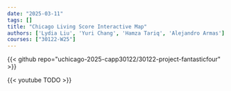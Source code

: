```yaml
---
date: "2025-03-11"
tags: []
title: "Chicago Living Score Interactive Map"
authors: ['Lydia Liu', 'Yuri Chang', 'Hamza Tariq', 'Alejandro Armas']
courses: ["30122-W25"]
---
```


{{< github repo="uchicago-2025-capp30122/30122-project-fantasticfour" >}}

{{< youtube TODO >}}

